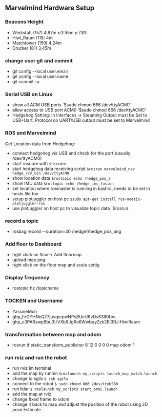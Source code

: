 ## Marvelmind Hardware Setup 
### Beacons Height 
* Werkstatt (157) 4,87m x:3.55m y:7.83
* Hiwi_Raum (115) 4m
* Matchtower (159) 4,24m
* Drucker (81) 3,45m

### change user git and commit
* git config --local user.email
* git config --local user.name
* git commit -a

### Serial USB on Linux 
 * show all ACM USB ports '$sudo chmod 666 /dev/ttyACM0'
 * allow access to USB port ACM0 '$sudo chmod 666 /dev/ttyACM0'
 * Hedgehog Setting: In Interfaces -> Steaming Output must be Set to USB+Uart. Protocol on UART/USB output must be set to Marvelmind

### ROS and Marvelmind
Get Location data from Hedgehog:
* connect hedgehog via USB and check for the port (usually /dev/ttyACM0)
* start roscore with `$roscore`
* start hedgehog data receiving script `$rosrun marvelmind_nav hedge_rcv_bin /dev/ttyACM0`
* show location data `$rostopic echo /hedge_pos_a`
* show IMU data `$rostopic echo /hedge_imu_fusion`
* set location where rosmaster is running in bashrc, needs to be set in hosts file too
* setup plotjuggler on host pc `$sudo apt-get install ros-noetic-plotjuggler-ros`
* use plotjuggler on host pc to visualize topic data `$rosrun 

### record a topic 

* rosbag record --duration=30 /hedge1/hedge_pos_ang

 
### Add floor to Dashboard 
* right click on floor-> Add floormap
* upload map.png
* right click on the floor map and scale settig  

### Display frequency 
* rostopic hz /topicname

### TOCKEN and Username
* YassineMch
* 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 
* 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:HiwiRaum

### transformation between map and odom
* rosrun tf static_transform_publisher 8 12 0 0 0 0 map odom 1

### run rviz and run the robot 
* run rviz im terminal 
* add the map by runnin `$roslaunch my_scripts launch_map_match.launch `
* change to sgilx `$ ssh agilx`
* connect to the robot `$ sudo chmod 666 /dev/ttyUSB0`
* run lidar `$ roslaunch my_scripts start_omni.launch`
* add the map at rviz 
* change fixed frame to odom
* change it back to map and adjust the position of the robot using 2D pose Estimate